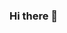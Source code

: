 ### Hi there 👋

<!--
**ROCventure/ROCventure** is a ✨ _special_ ✨ repository because its `README.md` (this file) appears on your GitHub profile.

Here are some ideas to get you started:

- 🔭 I’m currently working on ROCventure for researing good projects.
- 🌱 I’m currently learning how to find good projects.
- 👯 I’m looking to collaborate on investment.
- 🤔 I’m looking for help with technologists and researchers.
- 💬 Ask me about how to join with us.
- 📫 How to reach me: cxin12945@gmail.com
- 😄 Pronouns: everyone can succeed in investment.
- ⚡ Fun fact: investment with joy
-->
